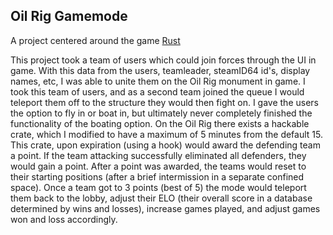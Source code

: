 ## Oil Rig Gamemode
A project centered around the game [Rust](https://rust.facepunch.com)

This project took a team of users which could join forces through the UI in game. With this data from the users, teamleader, steamID64 id's, display names, etc, I was able to unite them on the Oil Rig monument in game.
I took this team of users, and as a second team joined the queue I would teleport them off to the structure they would then fight on. I gave the users
 the option to fly in or boat in, but ultimately never completely finished the functionality of the boating option. On the Oil Rig there exists a hackable crate, which I modified to have a maximum of 5 minutes from the default 15. This crate, upon expiration (using a hook) would award the defending team a point. If the team attacking successfully eliminated all defenders, they would gain a point. After a point was awarded, the teams would reset to their starting positions (after a brief intermission in a separate confined space). Once a team got to 3 points (best of 5) the mode would teleport them back to the lobby, adjust their ELO (their overall score in a database determined by wins and losses), increase games played, and adjust games won and loss accordingly.
